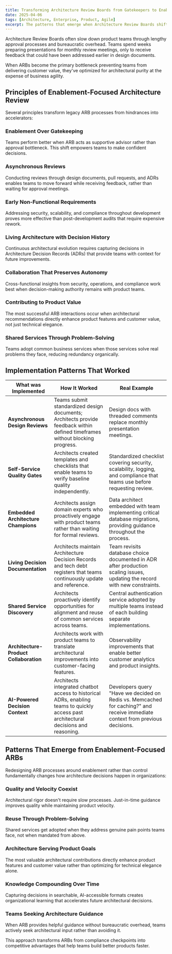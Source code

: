 ```yaml
---
title: Transforming Architecture Review Boards from Gatekeepers to Enablers
date: 2025-04-06
tags: [Architecture, Enterprise, Product, Agile]
excerpt: The patterns that emerge when Architecture Review Boards shift from approval bottlenecks to enablement mechanisms that accelerate product development.
---
```


Architecture Review Boards often slow down product teams through lengthy approval processes and bureaucratic overhead. Teams spend weeks preparing presentations for monthly review meetings, only to receive feedback that could have been addressed earlier in design documents.

When ARBs become the primary bottleneck preventing teams from delivering customer value, they've optimized for architectural purity at the expense of business agility.

## Principles of Enablement-Focused Architecture Review

Several principles transform legacy ARB processes from hindrances into accelerators:

### Enablement Over Gatekeeping
Teams perform better when ARB acts as supportive advisor rather than approval bottleneck. This shift empowers teams to make confident decisions.

### Asynchronous Reviews
Conducting reviews through design documents, pull requests, and ADRs enables teams to move forward while receiving feedback, rather than waiting for approval meetings.

### Early Non-Functional Requirements
Addressing security, scalability, and compliance throughout development proves more effective than post-development audits that require expensive rework.

### Living Architecture with Decision History
Continuous architectural evolution requires capturing decisions in Architecture Decision Records (ADRs) that provide teams with context for future improvements.

### Collaboration That Preserves Autonomy
Cross-functional insights from security, operations, and compliance work best when decision-making authority remains with product teams.

### Contributing to Product Value
The most successful ARB interactions occur when architectural recommendations directly enhance product features and customer value, not just technical elegance.

### Shared Services Through Problem-Solving
Teams adopt common business services when those services solve real problems they face, reducing redundancy organically.

## Implementation Patterns That Worked

| **What was Implemented**                            | **How It Worked**                                                                                                                        | **Real Example**                                                                                                                       |
| -------------------------------------------------- | ---------------------------------------------------------------------------------------------------------------------------------------- | -------------------------------------------------------------------------------------------------------------------------------------- |
| **Asynchronous Design Reviews**                    | Teams submit standardized design documents; Architects provide feedback within defined timeframes without blocking progress.                       | Design docs with threaded comments replace monthly presentation meetings.                                                              |
| **Self-Service Quality Gates**                     | Architects created templates and checklists that enable teams to verify baseline quality independently.                                           | Standardized checklist covering security, scalability, logging, and compliance that teams use before requesting review.               |
| **Embedded Architecture Champions**                | Architects assign domain experts who proactively engage with product teams rather than waiting for formal reviews.                               | Data architect embedded with team implementing critical database migrations, providing guidance throughout the process.                |
| **Living Decision Documentation**                   | Architects maintain Architecture Decision Records and tech debt registers that teams continuously update and reference.                           | Team revisits database choice documented in ADR after production scaling issues, updating the record with new constraints.            |
| **Shared Service Discovery**                       | Architects proactively identify opportunities for alignment and reuse of common services across teams.                                            | Central authentication service adopted by multiple teams instead of each building separate implementations.                            |
| **Architecture-Product Collaboration**             | Architects work with product teams to translate architectural improvements into customer-facing features.                                          | Observability improvements that enable better customer analytics and product insights.                                                 |
| **AI-Powered Decision Context**                    | Architects integrated chatbot access to historical ADRs, enabling teams to quickly access past architectural decisions and reasoning.             | Developers query "Have we decided on Redis vs. Memcached for caching?" and receive immediate context from previous decisions.        |

## Patterns That Emerge from Enablement-Focused ARBs

Redesigning ARB processes around enablement rather than control fundamentally changes how architecture decisions happen in organizations:

### Quality and Velocity Coexist
Architectural rigor doesn't require slow processes. Just-in-time guidance improves quality while maintaining product velocity.

### Reuse Through Problem-Solving
Shared services get adopted when they address genuine pain points teams face, not when mandated from above.

### Architecture Serving Product Goals
The most valuable architectural contributions directly enhance product features and customer value rather than optimizing for technical elegance alone.

### Knowledge Compounding Over Time
Capturing decisions in searchable, AI-accessible formats creates organizational learning that accelerates future architectural decisions.

### Teams Seeking Architecture Guidance
When ARB provides helpful guidance without bureaucratic overhead, teams actively seek architectural input rather than avoiding it.

This approach transforms ARBs from compliance checkpoints into competitive advantages that help teams build better products faster.

